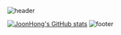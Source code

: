 ![header](https://capsule-render.vercel.app/api?type=waving&color=timeGradient&textBg=true&height=200&fontAlignY=35&section=header&text=%20JoonHong's%20Github%20&animation=fadeIn&fontSize=50)

[![JoonHong's GitHub stats](https://github-readme-stats.vercel.app/api?username=JoonHong-Kim&hide_border=true&hide=stars&size=20&theme=calm&show_icons=true&custom_title=JoonHong's%20Github%20Stats )](https://github.com/anuraghazra/github-readme-stats)
![footer](https://capsule-render.vercel.app/api?section=footer&type=waving&color=timeGradient)


